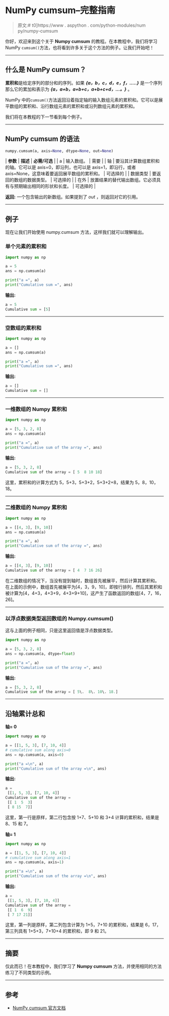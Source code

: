 # NumPy cumsum–完整指南

> 原文:# t0]https://www . aspython . com/python-modules/num py/numpy-cumsum

你好，欢迎来到这个关于 **Numpy cumsum** 的教程。在本教程中，我们将学习 NumPy `cumsum()`方法，也将看到许多关于这个方法的例子。让我们开始吧！

* * *

## 什么是 NumPy cumsum？

**累积和**是给定序列的部分和的序列。如果 ***{a，b，c，d，e，f，…..}*** 是一个序列那么它的累加和表示为 ***{a，a+b，a+b+c，a+b+c+d，…。}*** 。

NumPy 中的`cumsum()`方法返回沿着指定轴的输入数组元素的累积和。它可以是展平数组的累积和、沿行数组元素的累积和或沿列数组元素的累积和。

我们将在本教程的下一节看到每个例子。

* * *

## NumPy cumsum 的语法

```py
numpy.cumsum(a, axis=None, dtype=None, out=None)

```

| **参数** | **描述** | **必需/可选** |
| a | 输入数组。 | 需要 |
| 轴 | 要沿其计算数组累积和的轴。它可以是 axis=0，即沿列，也可以是 axis=1，即沿行，或者 axis=None，这意味着要返回展平数组的累积和。 | 可选择的 |
| 数据类型 | 要返回的数组的数据类型。 | 可选择的 |
| 在外 | 放置结果的替代输出数组。它必须具有与预期输出相同的形状和长度。 | 可选择的 |

**返回:**
一个包含输出的新数组。如果提到了 *out* ，则返回对它的引用。

* * *

## 例子

现在让我们开始使用 numpy.cumsum 方法，这样我们就可以理解输出。

### 单个元素的累积和

```py
import numpy as np

a = 5
ans = np.cumsum(a)

print("a =", a)
print("Cumulative sum =", ans)

```

**输出:**

```py
a = 5
Cumulative sum = [5]

```

* * *

### 空数组的累积和

```py
import numpy as np

a = []
ans = np.cumsum(a)

print("a =", a)
print("Cumulative sum =", ans)

```

**输出:**

```py
a = []
Cumulative sum = []

```

* * *

### 一维数组的 Numpy 累积和

```py
import numpy as np

a = [5, 3, 2, 8]
ans = np.cumsum(a)

print("a =", a)
print("Cumulative sum of the array =", ans)

```

**输出:**

```py
a = [5, 3, 2, 8]
Cumulative sum of the array = [ 5  8 10 18]

```

这里，累积和的计算方式为 5，5+3，5+3+2，5+3+2+8，结果为 5，8，10，18。

* * *

### 二维数组的 Numpy 累积和

```py
import numpy as np

a = [[4, 3], [9, 10]]
ans = np.cumsum(a)

print("a =", a)
print("Cumulative sum of the array =", ans)

```

**输出:**

```py
a = [[4, 3], [9, 10]]
Cumulative sum of the array = [ 4  7 16 26]

```

在二维数组的情况下，当没有提到轴时，数组首先被展平，然后计算其累积和。
在上面的示例中，数组首先被展平为[4，3，9，10]，即按行排列，然后其累积和被计算为[4，4+3，4+3+9，4+3+9+10]，这产生了函数返回的数组[4，7，16，26]。

* * *

### 以浮点数据类型返回数组的 Numpy.cumsum()

这与上面的例子相同，只是这里返回值是浮点数据类型。

```py
import numpy as np

a = [5, 3, 2, 8]
ans = np.cumsum(a, dtype=float)

print("a =", a)
print("Cumulative sum of the array =", ans)

```

**输出:**

```py
a = [5, 3, 2, 8]
Cumulative sum of the array = [ 5\.  8\. 10\. 18.]

```

* * *

## 沿轴累计总和

**轴= 0**

```py
import numpy as np

a = [[1, 5, 3], [7, 10, 4]]
# cumulative sum along axis=0
ans = np.cumsum(a, axis=0)

print("a =\n", a)
print("Cumulative sum of the array =\n", ans)

```

**输出:**

```py
a =
 [[1, 5, 3], [7, 10, 4]]
Cumulative sum of the array =
 [[ 1  5  3]
 [ 8 15  7]]

```

这里，第一行是原样，第二行包含按 1+7、5+10 和 3+4 计算的累积和，结果是 8、15 和 7。

**轴= 1**

```py
import numpy as np

a = [[1, 5, 3], [7, 10, 4]]
# cumulative sum along axis=1
ans = np.cumsum(a, axis=1)

print("a =\n", a)
print("Cumulative sum of the array =\n", ans)

```

**输出:**

```py
a =
 [[1, 5, 3], [7, 10, 4]]
Cumulative sum of the array =
 [[ 1  6  9]
 [ 7 17 21]]

```

这里，第一列是原样，第二列包含计算为 1+5，7+10 的累积和，结果是 6，17，第三列具有 1+5+3，7+10+4 的累积和，即 9 和 21。

* * *

## 摘要

仅此而已！在本教程中，我们学习了 **Numpy cumsum** 方法，并使用相同的方法练习了不同类型的示例。

* * *

## 参考

*   [NumPy cumsum 官方文档](https://numpy.org/doc/stable/reference/generated/numpy.cumsum.html)